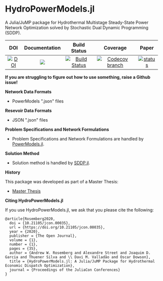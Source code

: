 # HydroPowerModels.jl
A Julia/JuMP package for Hydrothermal Multistage Steady-State Power Network Optimization solved by Stochastic Dual Dynamic Programming (SDDP).

| **DOI** |**Documentation** | **Build Status** | **Coverage** | **Paper** |
|:-----------------:|:-----------------:|:-----------------:|:-----------------:|:-----------------:|
|[![DOI](https://zenodo.org/badge/DOI/10.5281/zenodo.3842130.svg)](https://doi.org/10.5281/zenodo.3842130)|[![][docs-latest-img]][docs-latest-url] | [![Build Status][build-img]][build-url] | [![Codecov branch][codecov-img]][codecov-url] | [![status][paper-img]][paper-url] |

[build-img]: https://travis-ci.com/LAMPSPUC/HydroPowerModels.jl.svg?branch=main
[build-url]: https://travis-ci.com/LAMPSPUC/HydroPowerModels.jl

[codecov-img]: https://codecov.io/gh/LAMPSPUC/HydroPowerModels.jl/coverage.svg?branch=main
[codecov-url]: https://codecov.io/gh/LAMPSPUC/HydroPowerModels.jl?branch=main

[docs-latest-img]: https://img.shields.io/badge/docs-latest-blue.svg
[docs-latest-url]: https://LAMPSPUC.github.io/HydroPowerModels.jl/latest/

[paper-img]: https://proceedings.juliacon.org/papers/10.21105/jcon.00035/status.svg
[paper-url]: https://proceedings.juliacon.org/papers/10.21105/jcon.00035#

**If you are struggling to figure out how to use something, raise a Github issue!**

**Network Data Formats**
* PowerModels ".json" files

**Resevoir Data Formats**
* JSON ".json" files

**Problem Specifications and Network Formulations**
* Problem Specifications and Network Formulations are handled by [PowerModels.jl](https://github.com/lanl-ansi/PowerModels.jl).

**Solution Method**
* Solution method is handled by [SDDP.jl](https://github.com/odow/SDDP.jl).

**History**

This package was developed as part of a Master Thesis:

* [Master Thesis](https://www.researchgate.net/publication/342751537_A_Framework_for_Assessing_the_Impacts_of_Network_Formulations_in_the_Operation_of_Hydrothermal_Power_Systems)

**Citing HydroPowerModels.jl**

If you use HydroPowerModels.jl, we ask that you please cite the following:
```
@article{Rosemberg2020,
  doi = {10.21105/jcon.00035},
  url = {https://doi.org/10.21105/jcon.00035},
  year = {2020},
  publisher = {The Open Journal},
  volume = {1},
  number = {1},
  pages = {35},
  author = {Andrew W. Rosemberg and Alexandre Street and Joaquim D. Garcia and Thuener Silva and \\ Davi M. Valladão and Oscar Dowson},
  title = {HydroPowerModels.jl: A Julia/JuMP Package for Hydrothermal Economic Dispatch Optimization},
  journal = {Proceedings of the JuliaCon Conferences}
}
```
